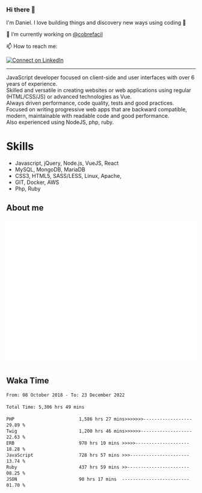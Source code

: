 ### Hi there 👋

I'm Daniel. I love building things and discovery new ways using coding :raised_hands: 

🔭 I’m currently working on [@cobrefacil](https://www.cobrefacil.com.br/)

📫 How to reach me:

[![Connect on LinkedIn](https://img.shields.io/badge/--linkedin?label=LinkedIn&logo=LinkedIn&style=social)](https://www.linkedin.com/in/daniel-cerverizzo/)

---

JavaScript developer focused on client-side and user interfaces with over 6 years of experience.  
Skilled and versatile in creating websites or web applications using regular (HTML/CSS/JS) or advanced technologies as Vue.  
Always driven performance, code quality, tests and good practices.  
 Focused on writing progressive web apps that are backward compatible, modern, maintainable with readable code and good performance.  
Also experienced using NodeJS, php, ruby. 


# Skills

 - Javascript, jQuery, Node.js, VueJS, React
 - MySQL, MongoDB, MariaDB    
 - CSS3, HTML5, SASS/LESS,  Linux, Apache,
 - GIT, Docker, AWS
 - Php, Ruby

## About me

![Metrics](/github-metrics.svg)

## Waka Time

<!--START_SECTION:waka-->

```text
From: 08 October 2018 - To: 23 December 2022

Total Time: 5,306 hrs 49 mins

PHP                        1,586 hrs 27 mins>>>>>>>------------------   29.89 %
Twig                       1,200 hrs 46 mins>>>>>>-------------------   22.63 %
ERB                        970 hrs 10 mins >>>>>--------------------   18.28 %
JavaScript                 728 hrs 57 mins >>>----------------------   13.74 %
Ruby                       437 hrs 59 mins >>-----------------------   08.25 %
JSON                       90 hrs 17 mins  -------------------------   01.70 %
```

<!--END_SECTION:waka-->

